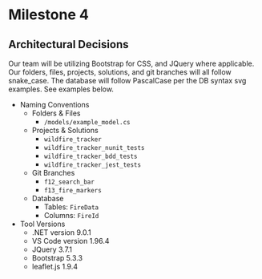 # Milestone 4
## Architectural Decisions
Our team will be utilizing Bootstrap for CSS, and JQuery where applicable. Our folders, files, projects, solutions, and git branches will all follow snake_case. The database will follow PascalCase per the DB syntax svg examples. See examples below.
- Naming Conventions
	- Folders & Files
		- `/models/example_model.cs`
	-  Projects & Solutions
		- `wildfire_tracker`
		- `wildfire_tracker_nunit_tests`
		- `wildfire_tracker_bdd_tests`
		- `wildfire_tracker_jest_tests`
	- Git Branches
		- `f12_search_bar`
		- `f13_fire_markers`
	- Database
		- Tables: `FireData`
		- Columns: `FireId`
- Tool Versions
	- .NET version 9.0.1
	- VS Code version 1.96.4
	- JQuery 3.7.1
	- Bootstrap 5.3.3
	- leaflet.js 1.9.4

